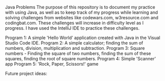 Java Problems
The purpose of this repository is to document my practice with using Java, as well as to keep track of my progress while learning and solving challenges from websites like codewars.com, w3resource.com and codingbat.com. These challenges will increase in difficulty level as I progress. I have used the IntelliJ IDE to practice these challenges.

Program 1: A simple 'Hello World' application created with Java in the Visual Studio Code IDE.
Program 2: A simple calculator; finding the sum of numbers, division, multiplication and subtraction.
Program 3: Square numbers - Finding the square of two numbers, finding the sum of these squares, finding the root of square numbers.
Program 4: Simple 'Scanner' app
Program 5: 'Rock, Paper, Scissors!' game

Future project ideas: 

